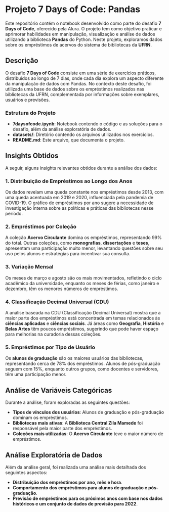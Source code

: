 # Projeto 7 Days of Code: Pandas

Este repositório contém o notebook desenvolvido como parte do desafio **7 Days of Code**, oferecido pela Alura. O projeto tem como objetivo praticar e aprimorar habilidades em manipulação, visualização e análise de dados utilizando a biblioteca **Pandas** do Python. Neste projeto, exploramos dados sobre os empréstimos de acervos do sistema de bibliotecas da **UFRN**.

## Descrição

O desafio **7 Days of Code** consiste em uma série de exercícios práticos, distribuídos ao longo de 7 dias, onde cada dia explora um aspecto diferente da manipulação de dados com Pandas. No contexto deste desafio, foi utilizada uma base de dados sobre os empréstimos realizados nas bibliotecas da UFRN, complementada por informações sobre exemplares, usuários e previsões.

### Estrutura do Projeto

- **7daysofcode.ipynb**: Notebook contendo o código e as soluções para o desafio, além da análise exploratória de dados.
- **datasets/**: Diretório contendo os arquivos utilizados nos exercícios.
- **README.md**: Este arquivo, que documenta o projeto.

## Insights Obtidos

A seguir, alguns insights relevantes obtidos durante a análise dos dados:

### 1. **Distribuição de Empréstimos ao Longo dos Anos**
Os dados revelam uma queda constante nos empréstimos desde 2013, com uma queda acentuada em 2019 e 2020, influenciada pela pandemia de COVID-19. O gráfico de empréstimos por ano sugere a necessidade de investigação interna sobre as políticas e práticas das bibliotecas nesse período.

### 2. **Empréstimos por Coleção**
A coleção **Acervo Circulante** domina os empréstimos, representando 99% do total. Outras coleções, como **monografias**, **dissertações** e **teses**, apresentam uma participação muito menor, levantando questões sobre seu uso pelos alunos e estratégias para incentivar sua consulta.

### 3. **Variação Mensal**
Os meses de março e agosto são os mais movimentados, refletindo o ciclo acadêmico da universidade, enquanto os meses de férias, como janeiro e dezembro, têm os menores números de empréstimos.

### 4. **Classificação Decimal Universal (CDU)**
A análise baseada na CDU (Classificação Decimal Universal) mostra que a maior parte dos empréstimos está concentrada em temas relacionados às **ciências aplicadas** e **ciências sociais**. Já áreas como **Geografia**, **História** e **Belas Artes** têm poucos empréstimos, sugerindo que pode haver espaço para melhorias na curadoria dessas coleções.

### 5. **Empréstimos por Tipo de Usuário**
Os **alunos de graduação** são os maiores usuários das bibliotecas, representando cerca de 78% dos empréstimos. Alunos de pós-graduação seguem com 15%, enquanto outros grupos, como docentes e servidores, têm uma participação menor.

## Análise de Variáveis Categóricas

Durante a análise, foram exploradas as seguintes questões:

- **Tipos de vínculos dos usuários**: Alunos de graduação e pós-graduação dominam os empréstimos.
- **Bibliotecas mais ativas**: A **Biblioteca Central Zila Mamede** foi responsável pela maior parte dos empréstimos.
- **Coleções mais utilizadas**: O **Acervo Circulante** teve o maior número de empréstimos.

## Análise Exploratória de Dados

Além da análise geral, foi realizada uma análise mais detalhada dos seguintes aspectos:

- **Distribuição dos empréstimos por ano, mês e hora**.
- **Comportamento dos empréstimos para alunos de graduação e pós-graduação**.
- **Previsão de empréstimos para os próximos anos com base nos dados históricos e um conjunto de dados de previsão para 2022**.
